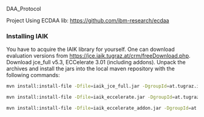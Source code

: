 DAA_Protocol

Project Using ECDAA lib: https://github.com/ibm-research/ecdaa

### Installing IAIK
You have to acquire the IAIK library for yourself. 
One can download evaluation versions from https://jce.iaik.tugraz.at/crm/freeDownload.php. 
Download jce_full v5.3, ECCelerate 3.01 (including addons).
Unpack the archives and install the jars into the local maven repository with the following commands:
```bash
mvn install:install-file -Dfile=iaik_jce_full.jar -DgroupId=at.tugraz.iaik -DartifactId=jce-full -Dversion=5.3 -Dpackaging=jar
```
```bash
mvn install:install-file -Dfile=iaik_eccelerate.jar -DgroupId=at.tugraz.iaik -DartifactId=eccelerate -Dversion=3.01 -Dpackaging=jar
```
```bash
mvn install:install-file -Dfile=iaik_eccelerate_addon.jar -DgroupId=at.tugraz.iaik -DartifactId=eccelerate-addon -Dversion=3.01 -Dpackaging=jar
```
